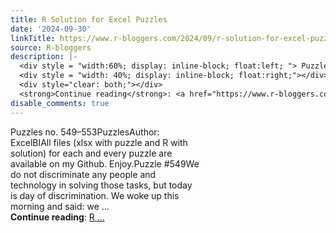 ```yaml
---
title: R Solution for Excel Puzzles
date: '2024-09-30'
linkTitle: https://www.r-bloggers.com/2024/09/r-solution-for-excel-puzzles-41/
source: R-bloggers
description: |-
  <div style = "width:60%; display: inline-block; float:left; "> Puzzles no. 549–553PuzzlesAuthor: ExcelBIAll files (xlsx with puzzle and R with solution) for each and every puzzle are available on my Github. Enjoy.Puzzle #549We do not discriminate any people and technology in solving those tasks, but today is day of discrimination. We woke up this morning and said: we ...</div>
  <div style = "width: 40%; display: inline-block; float:right;"></div>
  <div style="clear: both;"></div>
  <strong>Continue reading</strong>: <a href="https://www.r-bloggers.com/2024/09/r-solution-for-excel-puzzles-41/">R ...
disable_comments: true
---
```

<div style = "width:60%; display: inline-block; float:left; "> Puzzles no. 549–553PuzzlesAuthor: ExcelBIAll files (xlsx with puzzle and R with solution) for each and every puzzle are available on my Github. Enjoy.Puzzle #549We do not discriminate any people and technology in solving those tasks, but today is day of discrimination. We woke up this morning and said: we ...</div>
<div style = "width: 40%; display: inline-block; float:right;"></div>
<div style="clear: both;"></div>
<strong>Continue reading</strong>: <a href="https://www.r-bloggers.com/2024/09/r-solution-for-excel-puzzles-41/">R ...